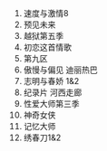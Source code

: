 1. 速度与激情8
2. 预见未来
3. 越狱第五季
4. 初恋这首情歌 
5. 第九区
6. 傲慢与偏见 迪丽热巴
7. 志明与春娇 1&2
8. 纪录片 河西走廊
9. 性爱大师第三季
12. 神奇女侠 
13. 记忆大师
14. 绣春刀1&2